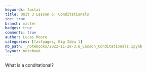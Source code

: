 ```yaml
---
keywords: fastai
title: Unit 3 Lesson 6: Conditationals
toc: true
branch: master
badges: true
comments: true
author: Lucas Moore
categories: [fastpages, Big Idea 1]
nb_path: _notebooks/2022-11-28-3.6_Lesson_Conditationals.ipynb
layout: notebook
---
```


<!--
#################################################
### THIS FILE WAS AUTOGENERATED! DO NOT EDIT! ###
#################################################
# file to edit: _notebooks/2022-11-28-3.6_Lesson_Conditationals.ipynb
-->

<div class="container" id="notebook-container">
        
<div class="cell border-box-sizing text_cell rendered"><div class="inner_cell">
<div class="text_cell_render border-box-sizing rendered_html">
<p>What is a conditational?</p>

</div>
</div>
</div>
</div>
 


